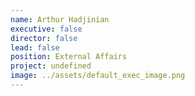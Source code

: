```yaml
---
name: Arthur Hadjinian
executive: false
director: false
lead: false
position: External Affairs
project: undefined
image: ../assets/default_exec_image.png
---
```

